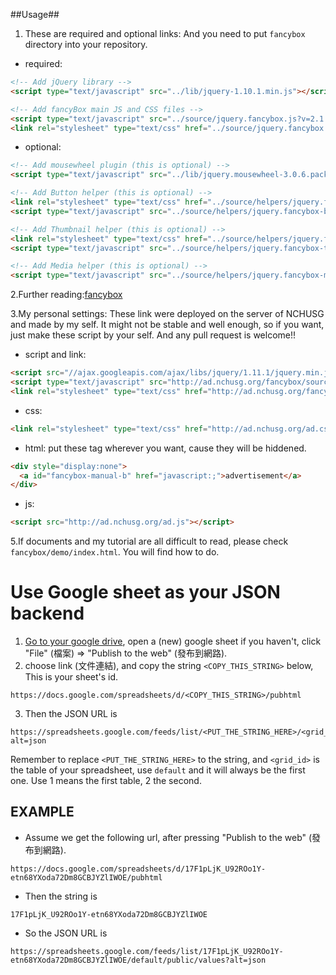 ##Usage##

1. These are required and optional links: And you need to put `fancybox` directory into your repository.

* required:

```html
<!-- Add jQuery library -->
<script type="text/javascript" src="../lib/jquery-1.10.1.min.js"></script>

<!-- Add fancyBox main JS and CSS files -->
<script type="text/javascript" src="../source/jquery.fancybox.js?v=2.1.5"></script>
<link rel="stylesheet" type="text/css" href="../source/jquery.fancybox.css?v=2.1.5" media="screen" />
```

* optional:

```html
<!-- Add mousewheel plugin (this is optional) -->
<script type="text/javascript" src="../lib/jquery.mousewheel-3.0.6.pack.js"></script>

<!-- Add Button helper (this is optional) -->
<link rel="stylesheet" type="text/css" href="../source/helpers/jquery.fancybox-buttons.css?v=1.0.5" />
<script type="text/javascript" src="../source/helpers/jquery.fancybox-buttons.js?v=1.0.5"></script>

<!-- Add Thumbnail helper (this is optional) -->
<link rel="stylesheet" type="text/css" href="../source/helpers/jquery.fancybox-thumbs.css?v=1.0.7" />
<script type="text/javascript" src="../source/helpers/jquery.fancybox-thumbs.js?v=1.0.7"></script>

<!-- Add Media helper (this is optional) -->
<script type="text/javascript" src="../source/helpers/jquery.fancybox-media.js?v=1.0.6"></script>
```

2.Further reading:[fancybox](http://fancybox.net/)

3.My personal settings: These link were deployed on the server of NCHUSG and made by my self. It might not be stable and well enough, so if you want, just make these script by your self. And any pull request is welcome!!
* script and link:

```html
<script src="//ajax.googleapis.com/ajax/libs/jquery/1.11.1/jquery.min.js"></script>
<script type="text/javascript" src="http://ad.nchusg.org/fancybox/source/jquery.fancybox.js?v=2.1.5"></script>
<link rel="stylesheet" type="text/css" href="http://ad.nchusg.org/fancybox/source/jquery.fancybox.css?v=2.1.5" media="screen" />
```

* css:

```html
<link rel="stylesheet" type="text/css" href="http://ad.nchusg.org/ad.css" />  
```

* html: put these tag wherever you want, cause they will be hiddened.

```html
<div style="display:none">      
  <a id="fancybox-manual-b" href="javascript:;">advertisement</a>
</div>          
```

* js:

```html
<script src="http://ad.nchusg.org/ad.js"></script>
```

5.If documents and my tutorial are all difficult to read, please check `fancybox/demo/index.html`. You will find how to do.

# Use Google sheet as your JSON backend

1. [Go to your google drive](https://drive.google.com/drive/#my-drive), open a (new) google sheet if you haven't, click "File" (檔案) => "Publish to the web" (發布到網路).
2. choose link (文件連結), and copy the string `<COPY_THIS_STRING>` below, This is your sheet's id.

```
https://docs.google.com/spreadsheets/d/<COPY_THIS_STRING>/pubhtml
```

3. Then the JSON URL is

```
https://spreadsheets.google.com/feeds/list/<PUT_THE_STRING_HERE>/<grid_id>/public/values?alt=json
```

Remember to replace `<PUT_THE_STRING_HERE>` to the string, and `<grid_id>` is the table of your spreadsheet, use `default` and it will always be the first one.
Use 1 means the first table, 2 the second.

## EXAMPLE

* Assume we get the following url, after pressing "Publish to the web" (發布到網路).

```
https://docs.google.com/spreadsheets/d/17F1pLjK_U92ROo1Y-etn68YXoda72Dm8GCBJYZlIWOE/pubhtml
```


* Then the string is

```
17F1pLjK_U92ROo1Y-etn68YXoda72Dm8GCBJYZlIWOE
```

* So the JSON URL is

```
https://spreadsheets.google.com/feeds/list/17F1pLjK_U92ROo1Y-etn68YXoda72Dm8GCBJYZlIWOE/default/public/values?alt=json
```
